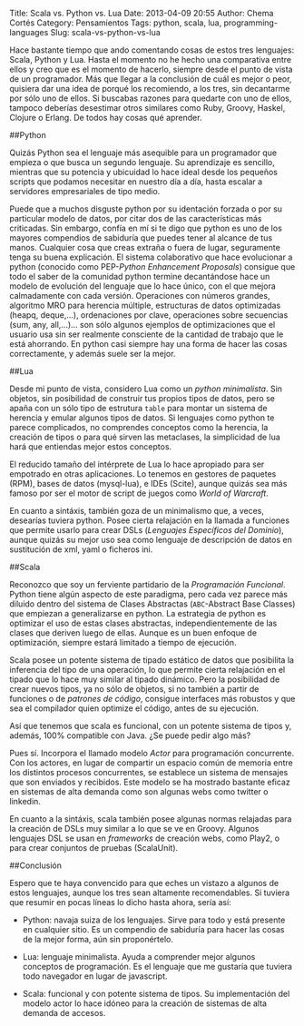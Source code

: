 Title: Scala vs. Python vs. Lua
Date: 2013-04-09 20:55
Author: Chema Cortés
Category: Pensamientos
Tags: python, scala, lua, programming-languages
Slug: scala-vs-python-vs-lua

Hace bastante tiempo que ando comentando cosas de estos tres lenguajes: Scala, Python y Lua. Hasta el momento no he hecho una comparativa entre ellos y creo que es el momento de hacerlo, siempre desde el punto de vista de un programador. Más que llegar a la conclusión de cuál es mejor o peor, quisiera dar una idea de porqué los recomiendo, a los tres, sin decantarme por sólo uno de ellos. Si buscabas razones para quedarte con uno de ellos, tampoco deberías desestimar otros similares como Ruby, Groovy, Haskel, Clojure o Erlang. De todos hay cosas qué aprender.

##Python

Quizás Python sea el lenguaje más asequible para un programador que empieza o que busca un segundo lenguaje. Su aprendizaje es sencillo, mientras que su potencia y ubicuidad lo hace ideal desde los pequeños scripts que podamos necesitar en nuestro día a día, hasta escalar a servidores empresariales de tipo medio.

Puede que a muchos disguste python por su identación forzada o por su particular modelo de datos, por citar dos de las características más criticadas. Sin embargo, confía en mí si te digo que python es uno de los mayores compendios de sabiduría que puedes tener al alcance de tus manos. Cualquier cosa que creas extraña o fuera de lugar, seguramente tenga su buena explicación. El sistema colaborativo que hace evolucionar a python (conocido como PEP-*Python Enhancement Proposals*) consigue que todo el saber de la comunidad python termine decantándose hace un modelo de evolución del lenguaje que lo hace único, con el que mejora calmadamente con cada versión. Operaciones con números grandes, algoritmo MRO para herencia múltiple, estructuras de datos optimizadas (heapq, deque,...), ordenaciones por clave, operaciones sobre secuencias (sum, any, all,...)... son sólo algunos ejemplos de optimizaciones que el usuario usa sin ser realmente consciente de la cantidad de trabajo que le está ahorrando. En python casi siempre hay una forma de hacer las cosas correctamente, y además suele ser la mejor.

##Lua

Desde mi punto de vista, considero Lua como un *python minimalista*. Sin objetos, sin posibilidad de construir tus propios tipos de datos, pero se apaña con un sólo tipo de estrutura `table` para montar un sistema de herencia y emular algunos tipos de datos. Si lenguajes como python te parece complicados, no comprendes conceptos como la herencia, la creación de tipos o para qué sirven las metaclases, la simplicidad de lua hará que entiendas mejor estos conceptos.

El reducido tamaño del intérprete de Lua lo hace apropiado para ser empotrado en otras aplicaciones. Lo tenemos en gestores de paquetes (RPM), bases de datos (mysql-lua), e IDEs (Scite), aunque quizás sea más famoso por ser el motor de script de juegos como *World of Warcraft*.

En cuanto a sintáxis, también goza de un minimalismo que, a veces, desearías tuviera python. Posee cierta relajación en la llamada a funciones que permite usarlo para crear DSLs (*Lenguajes Específicos del Dominio*), aunque quizás su mejor uso sea como lenguaje de descripción de datos en sustitución de xml, yaml o ficheros ini.

##Scala

Reconozco que soy un ferviente partidario de la *Programación Funcional*. Python tiene algún aspecto de este paradigma, pero cada vez parece más diluido dentro del sistema de Clases Abstractas (`ABC`-Abstract Base Classes) que empiezan a generalizarse en python. La estrategia de python es optimizar el uso de estas clases abstractas, independientemente de las clases que deriven luego de ellas. Aunque es un buen enfoque de optimización, siempre estará limitado a tiempo de ejecución.

Scala posee un potente sistema de tipado estático de datos que posibilita la inferencia del tipo de una operación, lo que permite cierta relajación en el tipado que lo hace muy similar al tipado dinámico. Pero la posibilidad de crear nuevos tipos, ya no sólo de objetos, si no también a partir de funciones o de *patrones de código*, consigue interfaces más robustos y que sea el compilador quien optimize el código, antes de su ejecución.

Así que tenemos que scala es funcional, con un potente sistema de tipos y, además, 100% compatible con Java. ¿Se puede pedir algo más?

Pues sí. Incorpora el llamado modelo *Actor* para programación concurrente. Con los actores, en lugar de compartir un espacio común de memoria entre los distintos procesos concurrentes, se establece un sistema de mensajes que son enviados y recibidos. Este modelo se ha mostrado bastante eficaz en sistemas de alta demanda como son algunas webs como twitter o linkedin.

En cuanto a la sintáxis, scala también posee algunas normas relajadas para la creación de DSLs muy similar a lo que se ve en Groovy. Algunos lenguajes DSL se usan en *frameworks* de creación webs, como Play2, o para crear conjuntos de pruebas (ScalaUnit).

##Conclusión

Espero que te haya convencido para que eches un vistazo a algunos de estos lenguajes, aunque los tres sean altamente recomendables. Si tuviera que resumir en pocas líneas lo dicho hasta ahora, sería así:

- Python: navaja suiza de los lenguajes. Sirve para todo y está presente en cualquier sitio. Es un compendio de sabiduría para hacer las cosas de la mejor forma, aún sin proponértelo.

- Lua: lenguaje minimalista. Ayuda a comprender mejor algunos conceptos de programación. Es el lenguaje que me gustaría que tuviera todo navegador en lugar de javascript.

- Scala: funcional y con potente sistema de tipos. Su implementación del modelo actor lo hace idóneo para la creación de sistemas de alta demanda de accesos.
